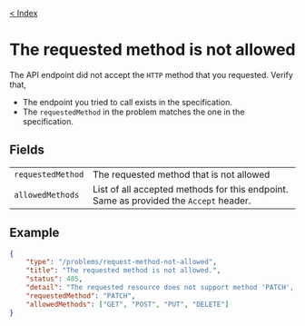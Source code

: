 [< Index](/problems)

# The requested method is not allowed

The API endpoint did not accept the `HTTP` method that you requested. Verify that,

-   The endpoint you tried to call exists in the specification.
-   The `requestedMethod` in the problem matches the one in the specification.

## Fields

|                    |                                                                                       |
| ------------------ | ------------------------------------------------------------------------------------- |
| `requestedMethod`  | The requested method that is not allowed                                              |
| `allowedMethods`   | List of all accepted methods for this endpoint. Same as provided the `Accept` header. |

## Example

```json
{
    "type": "/problems/request-method-not-allowed",
    "title": "The requested method is not allowed.",
    "status": 405,
    "detail": "The requested resource does not support method 'PATCH', it does only support one of 'GET, POST, PUT, DELETE'.",
    "requestedMethod": "PATCH",
    "allowedMethods": ["GET", "POST", "PUT", "DELETE"]
}
```
